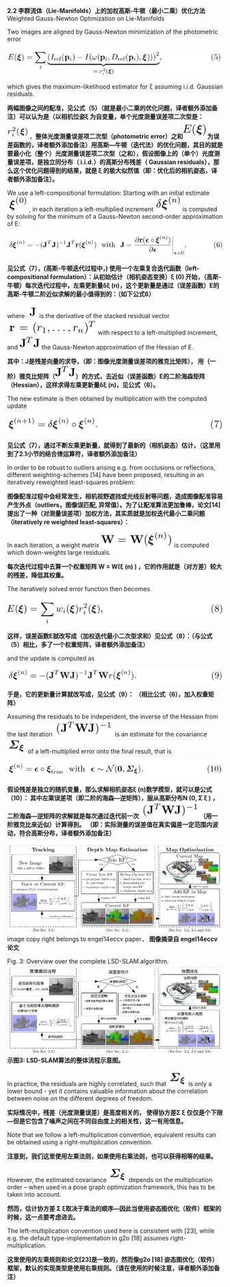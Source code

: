 **2.2 李群流体（Lie-Manifolds）上的加权高斯-牛顿（最小二乘）优化方法** Weighted Gauss-Newton Optimization on Lie-Manifolds

Two images are aligned by Gauss-Newton minimization of the photometric error

![](/assets/equation_5.png)

which gives the maximum-likelihood estimator for ξ assuming i.i.d. Gaussian residuals.

**两幅图像之间的配准，见公式（5）（就是最小二乘的优化问题，译者额外添加备注）可以认为是（以相机位姿ξ 为自变量，单个光度测量误差项二次型是：**![](/assets/math_23.png)，**整体光度测量误差项二次型（photometric error）之和**![](/assets/math_24.png)**为误差函数的，译者额外添加备注）用高斯—牛顿（迭代法）的优化问题，其目的就是要最小化（整个）光度测量误差项二次型（之和），假设图像上的（单个）光度测量误差项，是独立同分布（ i.i.d.）的高斯分布残差（ Gaussian residuals），那么这个优化问题得到的结果，就是 ξ 的极大似然值（即：优化后的相机姿态，译者额外添加备注）。**

We use a left-compositional formulation: Starting with an initial estimate ![](/assets/math_19.png) , in each iteration a left-multiplied increment ![](/assets/math_18.png) is computed by solving for the minimum of a Gauss-Newton second-order approximation of E:

![](/assets/equation_6.png)

**见公式（7），\(高斯-牛顿迭代过程中，\) 使用一个左乘复合迭代函数（left-compositional formulation）：从初始估计（相机姿态变换）ξ \(0\) 开始，（高斯-牛顿）每次迭代过程中，左乘更新量δξ \(n\)，这个更新量是通过（误差函数）E的高斯-牛顿二阶近似求解的最小值得到的：（如下公式6）**

where ![](/assets/math_25.png) is the derivative of the stacked residual vector  ![](/assets/math_26.png) with respect to a left-multiplied increment, and ![](/assets/math_27.png) the Gauss-Newton approximation of the Hessian of E.

**其中：J是残差向量的求导，（即：图像光度测量误差项的雅克比矩阵）， 用（一阶）雅克比矩阵（**![](/assets/math_27.png)**）的方式，去近似（误差函数）E的二阶海森矩阵（Hessian），这样求得左乘更新量δξ \(n\)，见公式（6）。**

The new estimate is then obtained by multiplication with the computed update

![](/assets/equation_7.png)

**见公式（7），通过不断左乘更新量，就得到了最新的（相机姿态）估计，（这里用到了2.1小节的结合律运算符，译者额外添加备注）**

In order to be robust to outliers arising e.g. from occlusions or reflections, different weighting-schemes \[14\] have been proposed, resulting in an iteratively reweighted least-squares problem:

**图像配准过程中会经常发生，相机视野遮挡或光线反射等问题，造成图像配准容易产生外点（outliers，图像误匹配, 异常值）。为了让配准算法更加鲁棒，论文\[14\]提出了一种（对测量误差项）加权方法，其实质就是加权迭代最小二乘问题（iteratively re weighted least-squares）：**

In each iteration, a weight matrix ![](/assets/math_28.png) is computed which down-weights large residuals.

**每次迭代过程中去算一个权重矩阵 W = W\(ξ \(n\) \)  ，它的作用就是（对方差）较大的残差，降低其权重。**

The iteratively solved error function then becomes

![](/assets/equation_8.png)

**这样，误差函数E就改写成（加权迭代最小二次型求和）见公式（8）：（与公式（5）相比，多了一个权重矩阵，译者额外添加备注）**

and the update is computed as

![](/assets/equation_9.png)

**于是，它的更新量计算就改写成，见公式（9）： （相比公式（6），加入权重矩阵）**

Assuming the residuals to be independent, the inverse of the Hessian from the last iteration ![](/assets/math_29.png) is an estimate for the covariance ![](/assets/math_30.png) of a left-multiplied error onto the final result, that is

![](/assets/equation_10.png)

**假设残差是独立的随机变量，那么求解相机姿态ξ \(n\)数学模型，就可以是公式（10）： 其中左乘误差项（即二阶的海森—逆矩阵），服从高斯分布N \(0, Σ ξ \) ，二阶海森—逆矩阵的求解就是每次通过迭代前一次** ![](/assets/math_29.png)**（用一阶雅克比来近似）计算得到。 （即：实际测量的误差值在真实偏差一定范围内波动，符合高斯分布，译者额外添加备注）**

![](/assets/fig_3.png)image copy right belongs to engel14eccv paper， **图像摘录自 engel14eccv论文**

Fig. 3: Overview over the complete LSD-SLAM algorithm.![](/assets/fig_3_cn.png)**示图3: LSD-SLAM算法的整体流程示意图。**

In practice, the residuals are highly correlated, such that ![](/assets/math_30.png) is only a lower bound - yet it contains valuable information about the correlation between noise on the different degrees of freedom.

**实际情况中，残差（光度测量误差）是高度相关的， 使得协方差Σ ξ 仅仅是个下限—但是它包含了噪声之间在不同自由度上的相关性，这一有用信息。**

Note that we follow a left-multiplication convention, equivalent results can be obtained using a right-multiplication convention.

**注意到，我们这里使用左乘法则，如果使用右乘法则，也可以获得相等的结果。**

However, the estimated covariance ![](/assets/math_30.png) depends on the multiplication order – when used in a pose graph optimization framework, this has to be taken into account.

**然而，估计协方差 Σ ξ取决于乘法的顺序—因此当使用姿态图优化（软件）框架的时候，这一点要考虑进去。**

The left-multiplication convention used here is consistent with \[23\], while e.g. the default type-implementation in g2o \[18\] assumes right-multiplication.

**这里使用的左乘规则和论文\[23\]是一致的，然而像g2o \[18\] 姿态图优化（软件）框架，默认的实现类型是使用右乘规则。（请在使用的时候注意，译者额外添加备注）**

